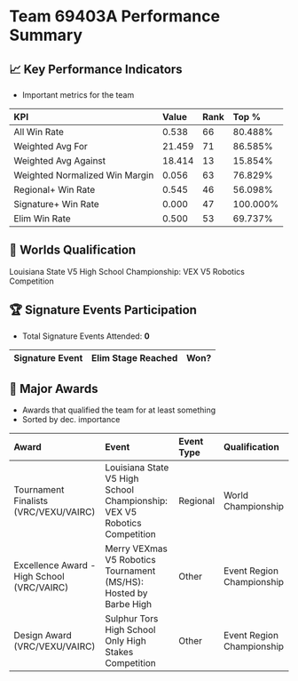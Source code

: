 # Team 69403A Performance Summary

## 📈 Key Performance Indicators
- Important metrics for the team

| KPI | Value | Rank | Top % |
|:---|:-----|:----|:-----|
| All Win Rate | 0.538 | 66 | 80.488% |
| Weighted Avg For | 21.459 | 71 | 86.585% |
| Weighted Avg Against | 18.414 | 13 | 15.854% |
| Weighted Normalized Win Margin | 0.056 | 63 | 76.829% |
| Regional+ Win Rate | 0.545 | 46 | 56.098% |
| Signature+ Win Rate | 0.000 | 47 | 100.000% |
| Elim Win Rate | 0.500 | 53 | 69.737% |


## 🎯 Worlds Qualification
Louisiana State V5 High School Championship: VEX V5 Robotics Competition

## 🏆 Signature Events Participation
- Total Signature Events Attended: **0**

| Signature Event | Elim Stage Reached | Won? |
|:----------------|:-------------------|:----|


## 🥇 Major Awards
- Awards that qualified the team for at least something
- Sorted by dec. importance

| Award | Event | Event Type | Qualification |
|:------|:------|:-----------|:--------------|
| Tournament Finalists (VRC/VEXU/VAIRC) | Louisiana State V5 High School Championship: VEX V5 Robotics Competition | Regional | World Championship |
| Excellence Award - High School (VRC/VAIRC) | Merry VEXmas V5 Robotics Tournament (MS/HS): Hosted by Barbe High | Other | Event Region Championship |
| Design Award (VRC/VEXU/VAIRC) | Sulphur Tors High School Only High Stakes Competition | Other | Event Region Championship |

